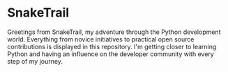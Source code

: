 # SnakeTrail
Greetings from SnakeTrail, my adventure through the Python development world. Everything from novice initiatives to practical open source contributions is displayed in this repository. I'm getting closer to learning Python and having an influence on the developer community with every step of my journey.
